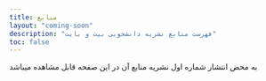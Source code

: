 ```yaml
---
title: منابع
layout: "coming-soon"
description: "فهرست منابع نشریه دانشجویی بیت و بایت"
toc: false
---
```


به محض انتشار شماره اول نشریه منابع آن در این صفحه قابل مشاهده میباشد